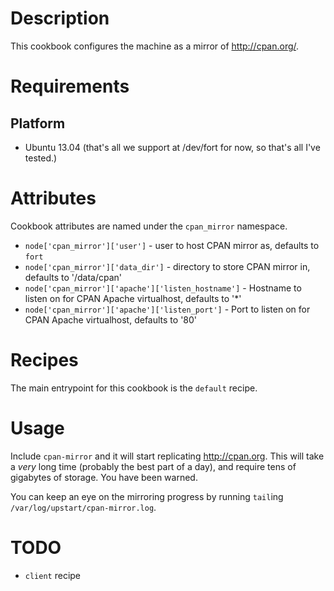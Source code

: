 Description
===========

This cookbook configures the machine as a mirror of http://cpan.org/.

Requirements
============

Platform
--------

* Ubuntu 13.04 (that's all we support at /dev/fort for now, so that's all I've tested.)

Attributes
==========

Cookbook attributes are named under the `cpan_mirror` namespace.

* `node['cpan_mirror']['user']` - user to host CPAN mirror as, defaults to `fort`
* `node['cpan_mirror']['data_dir']` - directory to store CPAN mirror in, defaults to '/data/cpan'
* `node['cpan_mirror']['apache']['listen_hostname']` - Hostname to listen on for CPAN Apache virtualhost, defaults to '*'
* `node['cpan_mirror']['apache']['listen_port']` - Port to listen on for CPAN Apache virtualhost, defaults to '80'

Recipes
=======

The main entrypoint for this cookbook is the `default` recipe.

Usage
=====

Include `cpan-mirror` and it will start replicating http://cpan.org. This will take a _very_ long time (probably the best part of a day), and require tens of gigabytes of storage. You have been warned.

You can keep an eye on the mirroring progress by running `tail`ing `/var/log/upstart/cpan-mirror.log`.

TODO
====

- `client` recipe
